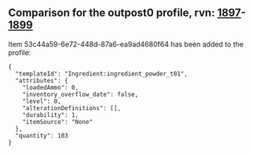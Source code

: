 ## Comparison for the outpost0 profile, rvn: [1897](https://github.com/PRO100KatYT/FortniteProfileRevisions/tree/main/profiles/outpost0/1897%20outpost0.json)-[1899](https://github.com/PRO100KatYT/FortniteProfileRevisions/tree/main/profiles/outpost0/1899%20outpost0.json)

Item 53c44a59-6e72-448d-87a6-ea9ad4680f64 has been added to the profile:

```
{
  "templateId": "Ingredient:ingredient_powder_t01",
  "attributes": {
    "loadedAmmo": 0,
    "inventory_overflow_date": false,
    "level": 0,
    "alterationDefinitions": [],
    "durability": 1,
    "itemSource": "None"
  },
  "quantity": 103
}
```

<br><br>

